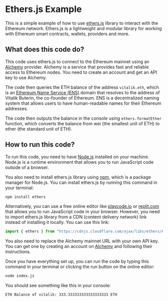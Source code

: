 

# Ethers.js Example

This is a simple example of how to use [ethers.js](https://docs.ethers.io/v6/) library to interact with the Ethereum network. Ethers.js is a lightweight and modular library for working with Ethereum smart contracts, wallets, providers and more.

## What does this code do?

This code uses ethers.js to connect to the Ethereum mainnet using an [Alchemy](https://www.alchemy.com/) provider. Alchemy is a service that provides fast and reliable access to Ethereum nodes. You need to create an account and get an API key to use Alchemy.

The code then queries the ETH balance of the address `vitalik.eth`, which is an [Ethereum Name Service (ENS)](https://ens.domains/) domain that resolves to the address of Vitalik Buterin, the co-founder of Ethereum. ENS is a decentralized naming system that allows users to have human-readable names for their Ethereum addresses.

The code then outputs the balance in the console using `ethers.formatEther` function, which converts the balance from wei (the smallest unit of ETH) to ether (the standard unit of ETH).

## How to run this code?

To run this code, you need to have [Node.js](https://nodejs.org/en/) installed on your machine. Node.js is a runtime environment that allows you to run JavaScript code outside of a browser.

You also need to install ethers.js library using [npm](https://www.npmjs.com/), which is a package manager for Node.js. You can install ethers.js by running this command in your terminal:

```bash
npm install ethers
```

Alternatively, you can use a free online editor like [playcode.io](https://playcode.io/) or [replit.com](https://replit.com/) that allows you to run JavaScript code in your browser. However, you need to import ethers.js library from a CDN (content delivery network) link instead of installing it locally. You can use this link:

```javascript
import { ethers } from "https://cdnjs.cloudflare.com/ajax/libs/ethers/6.2.3/ethers.js";
```

You also need to replace the Alchemy mainnet URL with your own API key. You can get one by creating an account on [Alchemy](https://www.alchemy.com/) and following their instructions.

Once you have everything set up, you can run the code by typing this command in your terminal or clicking the run button on the online editor:

```bash
node index.js
```

You should see something like this in your console:

```bash
ETH Balance of vitalik: 333.333333333333333333 ETH
```
